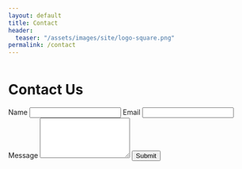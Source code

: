 ```yaml
---
layout: default
title: Contact
header:
  teaser: "/assets/images/site/logo-square.png"
permalink: /contact
---
```


<div class="page-content">
  <div style="max-width: 550px;margin: 50px auto">
    <div class="heading" style="margin-top: 1em;">
      <h1>Contact Us</h1>
    </div>
    <form netlify name="contact" method="POST">
        <label>Name</label>
        <input type="text" name="name" required>
        <label>Email</label>
        <input type="email" name="_replyto" required>
        <label>Message</label>
        <textarea name="message" rows="5" required></textarea>
        <input class="btn btn--primary" type="submit" value="Submit">
    </form>
  </div>
</div>